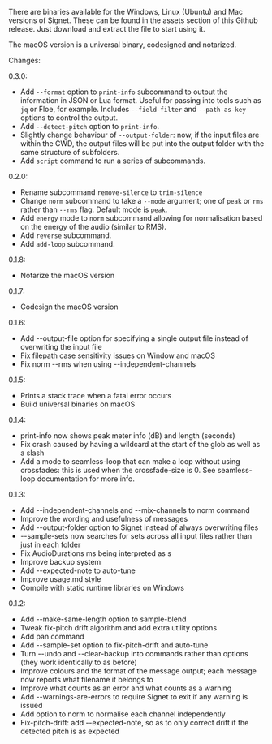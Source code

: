 There are binaries available for the Windows, Linux (Ubuntu) and Mac versions of Signet. These can be found in the assets section of this Github release. Just download and extract the file to start using it.

The macOS version is a universal binary, codesigned and notarized.

Changes:

0.3.0:
- Add `--format` option to `print-info` subcommand to output the information in JSON or Lua format. Useful for passing into tools such as `jq` or Floe, for example. Includes `--field-filter` and `--path-as-key` options to control the output.
- Add `--detect-pitch` option to `print-info`.
- Slightly change behaviour of `--output-folder`: now, if the input files are within the CWD, the output files will be put into the output folder with the same structure of subfolders.
- Add `script` command to run a series of subcommands.

0.2.0:
- Rename subcommand `remove-silence` to `trim-silence`
- Change `norm` subcommand to take a `--mode` argument; one of `peak` or `rms` rather than `--rms` flag. Default mode is `peak`.
- Add `energy` mode to `norm` subcommand allowing for normalisation based on the energy of the audio (similar to RMS).
- Add `reverse` subcommand.
- Add `add-loop` subcommand.

0.1.8:
- Notarize the macOS version

0.1.7:
- Codesign the macOS version

0.1.6:
- Add --output-file option for specifying a single output file instead of overwriting the input file
- Fix filepath case sensitivity issues on Window and macOS
- Fix norm --rms when using --independent-channels

0.1.5:
- Prints a stack trace when a fatal error occurs
- Build universal binaries on macOS

0.1.4:
- print-info now shows peak meter info (dB) and length (seconds)
- Fix crash caused by having a wildcard at the start of the glob as well as a slash
- Add a mode to seamless-loop that can make a loop without using crossfades: this is used when the crossfade-size is 0. See seamless-loop documentation for more info.

0.1.3:
- Add --independent-channels and --mix-channels to norm command
- Improve the wording and usefulness of messages
- Add --output-folder option to Signet instead of always overwriting files
- --sample-sets now searches for sets across all input files rather than just in each folder
- Fix AudioDurations ms being interpreted as s
- Improve backup system
- Add --expected-note to auto-tune
- Improve usage.md style
- Compile with static runtime libraries on Windows

0.1.2:
- Add --make-same-length option to sample-blend
- Tweak fix-pitch drift algorithm and add extra utility options
- Add pan command
- Add --sample-set option to fix-pitch-drift and auto-tune
- Turn --undo and --clear-backup into commands rather than options (they work identically to as before)
- Improve colours and the format of the message output; each message now reports what filename it belongs to
- Improve what counts as an error and what counts as a warning
- Add --warnings-are-errors to require Signet to exit if any warning is issued
- Add option to norm to normalise each channel independently
- Fix-pitch-drift: add --expected-note, so as to only correct drift if the detected pitch is as expected
